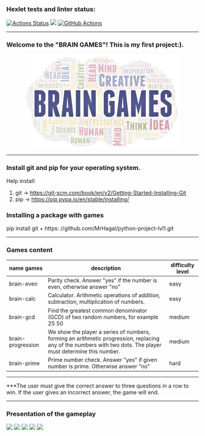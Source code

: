 ### Hexlet tests and linter status:

[![Actions Status](https://github.com/MrHagal/python-project-lvl1/workflows/hexlet-check/badge.svg)](https://github.com/MrHagal/python-project-lvl1/actions)
<a href="https://codeclimate.com/github/codeclimate/codeclimate/maintainability"><img src="https://api.codeclimate.com/v1/badges/a99a88d28ad37a79dbf6/maintainability" /></a>
[![GitHub Actions](https://github.com/MrHagal/python-project-lvl1/actions/workflows/github-actions.yml/badge.svg)](https://github.com/MrHagal/python-project-lvl1/actions/workflows/github-actions.yml)
______

### Welcome to the "BRAIN GAMES"! This is my first project:).

<p align="center">
  <a href="https://github.com/MrHagal/python-project-lvl1">
    <img src="https://github.com/MrHagal/python-project-lvl1/blob/main/brain-games.jpg"
         alt="My First Project">
  </a>
</p>

_______

### Install git and pip for your operating system. 

Help install:
1) git -> https://git-scm.com/book/en/v2/Getting-Started-Installing-Git
2) pip -> https://pip.pypa.io/en/stable/installing/

### Installing a package with games
pip install git + https: //github.com/MrHagal/python-project-lvl1.git
_______

### Games content

|name games|description|difficulty level|
|----------|-----------|----------------|
|brain-even|Parity check. Answer "yes" if the number is even, otherwise answer "no"|easy|
|brain-calc|Calculator. Arithmetic operations of addition, subtraction, multiplication of numbers.|easy|
|brain-gcd|Find the greatest common denominator (GCD) of two random numbers, for example 25 50|medium|
|brain-progression|We show the player a series of numbers, forming an arithmetic progression, replacing any of the numbers with two dots. The player must determine this number.|medium|
|brain-prime|Prime number check. Answer "yes" if given number is prime. Otherwise answer "no"|hard|

_____
***The user must give the correct answer to three questions in a row to win. If the user gives an incorrect answer, the game will end.
_____

### Presentation of the gameplay

<a href="https://asciinema.org/a/CU26pfGKEtICfFYQLTcLlZGgP" target="_blank"><img src="https://asciinema.org/a/CU26pfGKEtICfFYQLTcLlZGgP.svg" /></a>
<a href="https://asciinema.org/a/R5ejiZqLKVd0xE9PUrrGUVTqx" target="_blank"><img src="https://asciinema.org/a/R5ejiZqLKVd0xE9PUrrGUVTqx.svg" /></a>
<a href="https://asciinema.org/a/oda62H5Je1DMHRXtszn3JDAGV" target="_blank"><img src="https://asciinema.org/a/oda62H5Je1DMHRXtszn3JDAGV.svg" /></a>
<a href="https://asciinema.org/a/NGILC2Pv514bdb9Iq8DRmo6uC" target="_blank"><img src="https://asciinema.org/a/NGILC2Pv514bdb9Iq8DRmo6uC.svg" /></a>
<a href="https://asciinema.org/a/TJEAv9Hn592Q4kxHkTHddqCGK" target="_blank"><img src="https://asciinema.org/a/TJEAv9Hn592Q4kxHkTHddqCGK.svg" /></a>
